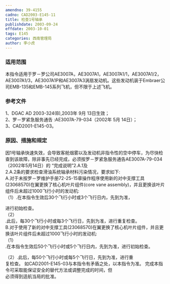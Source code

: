 ```yaml
---
amendno: 39-4155  
cadno: CAD2003-E145-11  
title: 检查1号轴承  
publishdate: 2003-09-24  
effdate: 2003-10-01  
tags: E145  
categories: 西南管理局  
author: 李小虎  
---
```

  
### 适用范围  
本指令适用于罗－罗公司AE3007A，AE3007A1，AE3007A1/1，AE3007A1/2，AE3007A1/3，AE3007A1P和AE3007A3涡扇发动机。这些发动机装于Embraer公司EMB-135和EMB-145系列飞机，但不限于上述飞机。  
  
<!--more-->  
### 参考文件  
1、DGAC AD 2003-324(B),2003年 9月 13日生效；  
2、罗－罗紧急服务通告 :AE3007A-79-034（2002年 5月 14日）；  
3、CAD2001-E145-03。  
  
### 原因、措施和规定  
 因1号轴承快速失效，会导致客舱烟雾以及发动机非指令性的空中停车，为尽快检查到该故障，除非事先已经完成，必须按罗－罗紧急服务通告AE3007A-79-034（2002年5月14日）的 “完成说明”2.A.1及  
2.A.2条的要求检查滑油系统轴承材料污染情况，要求如下:  
A.对于未按罗－罗维护手册72-25-15章操作程序使用新的对中支撑工具(23068570)在翼更换了核心机叶片组件(core vane assembly)，并且更换该叶片组件后未超过1000飞行小时的发动机:  
（1）.在本指令生效后30个飞行小时或3个飞行日内，先到为准，  
  
进行初始检查。  
（2）  
.此后，每30个飞行小时或每3个飞行日，先到为准，进行重复检查。  
B.对于使用了新的对中支撑工具(23068570)在翼更换了核心机叶片组件，并且更换该叶片组件后未超过1000飞行小时的发动机:  
（1）  
.在本指令生效后50个飞行小时或5个飞行日内，先到为准，进行初始检查。  
  
（2）.此后，每50个飞行小时或每5个飞行日，先到为准，进行重  
复检查。 如CAD2001-E145-03与本指令有矛盾之处，以本指令为准。 完成本指令可采取能保证安全的替代方法或调整完成的时间，但  
必须得到适航当局的批准。  
